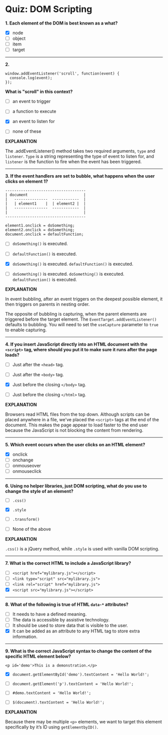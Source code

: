 # Quiz: DOM Scripting

__1. Each element of the DOM is best known as a what?__

  - [x] node
  - [ ] object
  - [ ] item
  - [ ] target

  ---

__2.__

    window.addEventListener('scroll', function(event) {
      console.log(event);
    });

  __What is "scroll" in this context?__

  - [ ] an event to trigger

  - [ ] a function to execute

  - [x] an event to listen for

  - [ ] none of these

  __EXPLANATION__

  The .addEventListener() method takes two required arguments, `type` and `listener`. `Type` is a string representing the type of event to listen for, and `listener` is the function to fire when the event has been triggered.

  ---

__3. If the event handlers are set to bubble, what happens when the user clicks on element 1?__

    ------------------------------------
    | document                         |
    |   ---------------  ------------  |
    |   | element1    |  | element2 |  |
    |   ---------------  ------------  |
    |                                  |
    ------------------------------------

    element1.onclick = doSomething;
    element2.onclick = doSomething;
    document.onclick = defaultFunction;

  - [ ] `doSomething()` is executed.

  - [ ] `defaultFunction()` is executed.

  - [x] `doSomething()` is executed. `defaultFunction()` is executed.

  - [ ] `doSomething()` is executed. `doSomething()` is executed. `defaultFunction()` is executed.

  __EXPLANATION__

  In event bubbling, after an event triggers on the deepest possible element, it then triggers on parents in nesting order.

  The opposite of bubbling is capturing, when the parent elements are triggered before the target element. The `EventTarget.addEventListener()` defaults to bubbling. You will need to set the `useCapture` parameter to `true` to enable capturing.

  ---

__4. If you insert JavaScript directly into an HTML document with the `<script>` tag, where should you put it to make sure it runs after the page loads?__

  - [ ] Just after the `<head>` tag.

  - [ ] Just after the `<body>` tag.

  - [x] Just before the closing `</body>` tag.

  - [ ] Just before the closing `</html>` tag.

  __EXPLANATION__

  Browsers read HTML files from the top down. Although scripts can be placed anywhere in a file, we've placed the `<script>` tags at the end of the document. This makes the page appear to load faster to the end user because the JavaScript is not blocking the content from rendering.

  ---

__5. Which event occurs when the user clicks on an HTML element?__

  - [x] onclick
  - [ ] onchange
  - [ ] onmouseover
  - [ ] onmouseclick

  ---

__6. Using no helper libraries, just DOM scripting, what do you use to change the style of an element?__

  - [ ] `.css()`

  - [x] `.style`

  - [ ] `.transform()`

  - [ ] None of the above

  __EXPLANATION__

  `.css()` is a jQuery method, while `.style` is used with vanilla DOM scripting.

  ---

__7. What is the correct HTML to include a JavaScript library?__

  - [ ] `<script href="mylibrary.js"></script>`
  - [ ] `<link type="script" src="mylibrary.js">`
  - [ ] `<link rel="script" href="mylibrary.js">`
  - [x] `<script src="mylibrary.js"></script>`

  ---

__8. What of the following is true of HTML `data-*` attributes?__

  - [ ] It needs to have a defined meaning.
  - [ ] The data is accessible by assistive technology.
  - [ ] It should be used to store data that is visible to the user.
  - [x] It can be added as an attribute to any HTML tag to store extra information.

  ---

__9. What is the correct JavaScript syntax to change the content of the specific HTML element below?__

`<p id='demo'>This is a demonstration.</p>`

  - [x] `document.getElementById('demo').textContent = 'Hello World!';`

  - [ ] `document.getElement('p').textContent = 'Hello World!';`

  - [ ] `#demo.textContent = 'Hello World!';`

  - [ ] `$(document).textContent = 'Hello World!';`

  __EXPLANATION__

  Because there may be multiple `<p>` elements, we want to target this element specifically by it’s ID using `getElementbyID()`.

